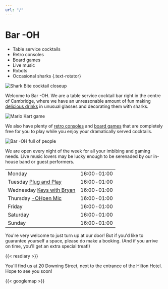 ```yaml
---
url: "/"
---
```


# Bar -OH

* Table service cocktails
* Retro consoles
* Board games
* Live music
* Robots
* Occasional sharks
{.text-rotator}

![Shark Bite cocktail closeup](images/sharkbite.jpeg)

Welcome to Bar -OH.  We are a table service cocktail bar right in the
centre of Cambridge, where we have an unreasonable amount of fun
making [delicious drinks](../menu/index.md) in unusual glasses and
decorating them with sharks.

![Mario Kart game](images/mariokart.jpeg)

We also have plenty of [retro consoles](../games/index.md) and [board
games](../games/index.md#boardgames) that are completely free for you
to play while you enjoy your dramatically served cocktails.

![Bar -OH full of people](images/crowd.jpeg)

We are open every night of the week for all your imbibing and gaming
needs.  Live music lovers may be lucky enough to be serenaded by our
in-house band or guest performers.

|                                                    |               |
|:---------------------------------------------------|---------------|
| Monday                                             | 16:00 ‑ 01:00 |
| Tuesday [Plug and Play](../tuesday/index.md)       | 16:00 ‑ 01:00 |
| Wednesday [Keys with Bryan](../wednesday/index.md) | 16:00 ‑ 01:00 |
| Thursday [-OHpen Mic](../thursday/index.md)        | 16:00 ‑ 01:00 |
| Friday                                             | 16:00 ‑ 01:00 |
| Saturday                                           | 16:00 ‑ 01:00 |
| Sunday                                             | 16:00 ‑ 01:00 |

You're very welcome to just turn up at our door!  But if you'd like to
guarantee yourself a space, please do make a booking.  (And if you
arrive on time, you'll get an extra special treat!)

{{< resdiary >}}

You'll find us at 20 Downing Street, next to the entrance of the
Hilton Hotel.  Hope to see you soon!

{{< googlemap >}}

